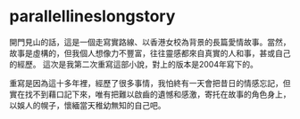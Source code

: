 # parallellineslongstory

開門見山的話，這是一個走寫實路線、以香港女校為背景的長篇愛情故事。當然，故事是虛構的，但我個人想像力不豐富，往往靈感都來自真實的人和事，甚或自己的經歷。 這次是我第二次重寫這部小說，對上的版本是2004年寫下的。

重寫是因為這十多年裡，經歷了很多事情，我怕終有一天會把昔日的情感忘記，但實在找不到藉口記下來，唯有把難以啟齒的遺憾和感激，寄托在故事的角色身上，以娛人的幌子，懷緬當天稚幼無知的自己吧。

